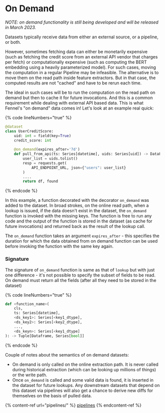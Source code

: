 # On Demand

_NOTE: on demand functionality is still being developed and will be released in March 2023._

Datasets typically receive data from either an external source, or a pipeline, or both.&#x20;

However, sometimes fetching data can either be monetarily expensive (such as fetching the credit score from an external API vendor that charges per fetch) or computationally expensive (such as computing the BERT embedding using a heavily parameterized model). For such cases, moving the computation in a regular Pipeline may be infeasible. The alternative is to move them on the read path inside feature extractors. But in that case, the computed results are not "cached" and have to be rerun each time.&#x20;

The ideal in such cases will be to run the computation on the read path on demand but then to cache it for future invocations. And this is a common requirement while dealing with external API based data. This is what Fennel's "on demand" data comes in! Let's look at an example real quick:

{% code lineNumbers="true" %}
```python
@dataset
class UserCreditScore:
    uid: int = field(key=True)
    credit_score: int
    
    @on_demand(expires_after='7d')
    def pull_from_api(ts: Series[datetime], uids: Series[uid]) -> DataFrame:
        user_list = uids.tolist()
        resp = requests.get(
            API_ENDPOINT_URL, json={"users": user_list}
        )
        ....
        return df, found
```
{% endcode %}

In this example, a function decorated with the decorator `on_demand` was added to the dataset. In broad strokes, on the online read path, when a lookup is issued, if the data doesn't exist in the dataset, the `on_demand` function is invoked with the missing keys. The function is free to run any code and the output of the function is stored in the dataset (as cache for future invocations) and returned back as the result of the lookup call.

The `on_demand` function takes an argument `expires_after` - this specifies the duration for which the data obtained from on demand function can be used before invoking the function with the same key again.&#x20;

### Signature

The signature of `on_demand` function is same as that of `lookup` but with just one difference - it's not possible to specify the subset of fields to be read. On demand must return all the fields (after all they need to be stored in the dataset)

{% code lineNumbers="true" %}
```python
def <function_name>(
    cls, 
    ts: Series[datetime],  
    <ds_key1>: Series[<key1_dtype], 
    <ds_key2>: Series[<key2_dtype],
    ..., 
    <ds_keyn>: Series[<key1_dtype]
): -> Tuple[Dataframe, Series[bool]]
```
{% endcode %}

Couple of notes about the semantics of on demand datasets:

* On demand is only called on the online extraction path. It is never called during historical extraction (which can be looking up millions of things) or the write path.
* Once `on_demand` is called and some valid data is found, it is inserted in the dataset for future lookups. Any downstream datasets that depend on this dataset via pipelines will also get a chance to derive new diffs for themselves on the basis of pulled data.



{% content-ref url="pipelines/" %}
[pipelines](pipelines/)
{% endcontent-ref %}

